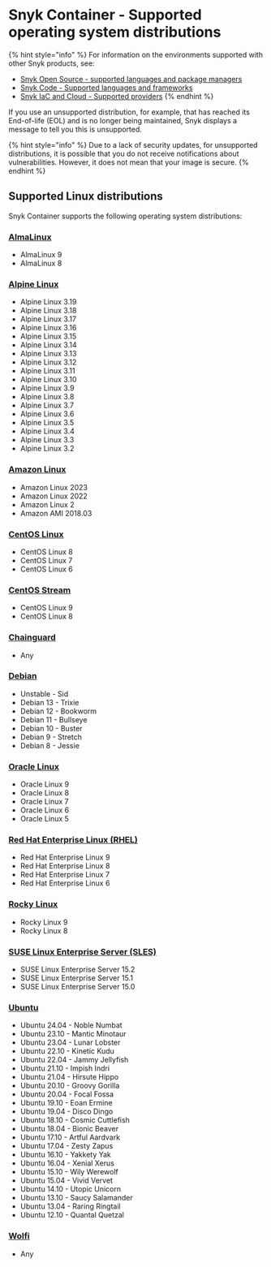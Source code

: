 # Snyk Container - Supported operating system distributions

{% hint style="info" %}
For information on the environments supported with other Snyk products, see:

* [Snyk Open Source - supported languages and package managers](../../../getting-started/supported-languages-frameworks-and-feature-availability-overview/#open-source-and-licensing-snyk-open-source)
* [Snyk Code - Supported languages and frameworks](../../../getting-started/supported-languages-frameworks-and-feature-availability-overview/#code-analysis-snyk-code)
* [Snyk IaC and Cloud - Supported providers](../../snyk-iac/supported-iac-languages-cloud-providers-and-cloud-resources/)
{% endhint %}

If you use an unsupported distribution, for example, that has reached its End-of-life (EOL) and is no longer being maintained, Snyk displays a message to tell you this is unsupported.

{% hint style="info" %}
Due to a lack of security updates, for unsupported distributions, it is possible that you do not receive notifications about vulnerabilities. However, it does not mean that your image is secure.
{% endhint %}

## Supported Linux distributions

Snyk Container supports the following operating system distributions:

### [AlmaLinux](https://almalinux.org/)

* AlmaLinux 9
* AlmaLinux 8

### [Alpine Linux](https://www.alpinelinux.org/)

* Alpine Linux 3.19
* Alpine Linux 3.18
* Alpine Linux 3.17
* Alpine Linux 3.16
* Alpine Linux 3.15
* Alpine Linux 3.14
* Alpine Linux 3.13
* Alpine Linux 3.12
* Alpine Linux 3.11
* Alpine Linux 3.10
* Alpine Linux 3.9
* Alpine Linux 3.8
* Alpine Linux 3.7
* Alpine Linux 3.6
* Alpine Linux 3.5
* Alpine Linux 3.4
* Alpine Linux 3.3
* Alpine Linux 3.2

### [Amazon Linux](https://aws.amazon.com/linux/)

* Amazon Linux 2023
* Amazon Linux 2022
* Amazon Linux 2
* Amazon AMI 2018.03

### [CentOS Linux](https://www.centos.org/centos-linux/)

* CentOS Linux 8
* CentOS Linux 7
* CentOS Linux 6

### [CentOS Stream](https://www.centos.org/centos-stream/)

* CentOS Linux 9
* CentOS Linux 8

### [Chainguard](https://www.chainguard.dev/)

* Any

### [Debian](https://www.debian.org/)

* Unstable - Sid
* Debian 13 - Trixie
* Debian 12 - Bookworm
* Debian 11 - Bullseye
* Debian 10 - Buster
* Debian 9 - Stretch
* Debian 8 - Jessie

### [Oracle Linux](https://www.oracle.com/linux/)

* Oracle Linux 9
* Oracle Linux 8
* Oracle Linux 7
* Oracle Linux 6
* Oracle Linux 5

### [Red Hat Enterprise Linux (RHEL)](https://www.redhat.com/technologies/linux-platforms/enterprise-linux)

* Red Hat Enterprise Linux 9
* Red Hat Enterprise Linux 8
* Red Hat Enterprise Linux 7
* Red Hat Enterprise Linux 6

### [Rocky Linux](https://rockylinux.org/)

* Rocky Linux 9
* Rocky Linux 8

### [SUSE Linux Enterprise Server (SLES)](https://www.suse.com/products/server/)

* SUSE Linux Enterprise Server 15.2
* SUSE Linux Enterprise Server 15.1
* SUSE Linux Enterprise Server 15.0

### [Ubuntu](https://ubuntu.com/)

* Ubuntu 24.04 - Noble Numbat
* Ubuntu 23.10 - Mantic Minotaur
* Ubuntu 23.04 - Lunar Lobster
* Ubuntu 22.10 - Kinetic Kudu
* Ubuntu 22.04 - Jammy Jellyfish
* Ubuntu 21.10 - Impish Indri&#x20;
* Ubuntu 21.04 - Hirsute Hippo&#x20;
* Ubuntu 20.10 - Groovy Gorilla&#x20;
* Ubuntu 20.04 - Focal Fossa&#x20;
* Ubuntu 19.10 - Eoan Ermine&#x20;
* Ubuntu 19.04 - Disco Dingo&#x20;
* Ubuntu 18.10 - Cosmic Cuttlefish&#x20;
* Ubuntu 18.04 - Bionic Beaver&#x20;
* Ubuntu 17.10 - Artful Aardvark&#x20;
* Ubuntu 17.04 - Zesty Zapus&#x20;
* Ubuntu 16.10 - Yakkety Yak&#x20;
* Ubuntu 16.04 - Xenial Xerus&#x20;
* Ubuntu 15.10 - Wily Werewolf&#x20;
* Ubuntu 15.04 - Vivid Vervet&#x20;
* Ubuntu 14.10 - Utopic Unicorn&#x20;
* Ubuntu 13.10 - Saucy Salamander&#x20;
* Ubuntu 13.04 - Raring Ringtail&#x20;
* Ubuntu 12.10 - Quantal Quetzal

### [Wolfi](https://github.com/wolfi-dev)

* Any&#x20;

